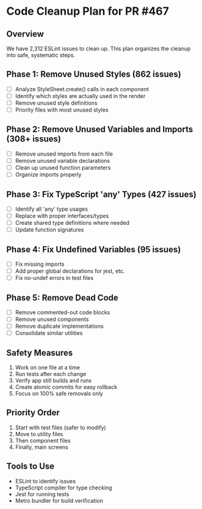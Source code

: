 # Code Cleanup Plan for PR #467

## Overview
We have 2,312 ESLint issues to clean up. This plan organizes the cleanup into safe, systematic steps.

## Phase 1: Remove Unused Styles (862 issues)
- [ ] Analyze StyleSheet.create() calls in each component
- [ ] Identify which styles are actually used in the render
- [ ] Remove unused style definitions
- [ ] Priority files with most unused styles

## Phase 2: Remove Unused Variables and Imports (308+ issues)
- [ ] Remove unused imports from each file
- [ ] Remove unused variable declarations
- [ ] Clean up unused function parameters
- [ ] Organize imports properly

## Phase 3: Fix TypeScript 'any' Types (427 issues)
- [ ] Identify all 'any' type usages
- [ ] Replace with proper interfaces/types
- [ ] Create shared type definitions where needed
- [ ] Update function signatures

## Phase 4: Fix Undefined Variables (95 issues)
- [ ] Fix missing imports
- [ ] Add proper global declarations for jest, etc.
- [ ] Fix no-undef errors in test files

## Phase 5: Remove Dead Code
- [ ] Remove commented-out code blocks
- [ ] Remove unused components
- [ ] Remove duplicate implementations
- [ ] Consolidate similar utilities

## Safety Measures
1. Work on one file at a time
2. Run tests after each change
3. Verify app still builds and runs
4. Create atomic commits for easy rollback
5. Focus on 100% safe removals only

## Priority Order
1. Start with test files (safer to modify)
2. Move to utility files
3. Then component files
4. Finally, main screens

## Tools to Use
- ESLint to identify issues
- TypeScript compiler for type checking
- Jest for running tests
- Metro bundler for build verification